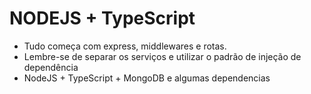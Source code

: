 # NODEJS + TypeScript

- Tudo começa com express, middlewares e rotas.
- Lembre-se de separar os serviços e utilizar o padrão de injeção de dependência
- NodeJS + TypeScript + MongoDB e algumas dependencias

